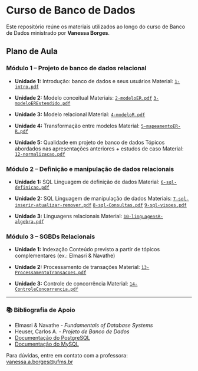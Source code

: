 # Curso de Banco de Dados

Este repositório reúne os materiais utilizados ao longo do curso de Banco de Dados ministrado por **Vanessa Borges**.

## Plano de Aula

### Módulo 1 – Projeto de banco de dados relacional

* **Unidade 1:** Introdução: banco de dados e seus usuários
  Material: [`1-intro.pdf`](./1-intro.pdf)

* **Unidade 2:** Modelo conceitual
  Materiais:
  [`2-modeloER.pdf`](./2-modeloER.pdf)
  [`3-modeloEREstendido.pdf`](./3-modeloEREstendido.pdf)

* **Unidade 3:** Modelo relacional
  Material: [`4-modeloR.pdf`](./4-modeloR.pdf)

* **Unidade 4:** Transformação entre modelos
  Material: [`5-mapeamentoER-R.pdf`](./5-mapeamentoER-R.pdf)

* **Unidade 5:** Qualidade em projeto de banco de dados
  Tópicos abordados nas apresentações anteriores + estudos de caso
  Material: [`12-normalizacao.pdf`](./12-normalizacao.pdf)

### Módulo 2 – Definição e manipulação de dados relacionais

* **Unidade 1:** SQL Linguagem de definição de dados
  Material: [`6-sql-definicao.pdf`](./6-sql-definicao.pdf)

* **Unidade 2:** SQL Linguagem de manipulação de dados
  Materiais:
  [`7-sql-inserir-atualizar-remover.pdf`](./7-sql-inserir-atualizar-remover.pdf)
  [`8-sql-Consultas.pdf`](./8-sql-Consultas.pdf)
  [`9-sql-visoes.pdf`](./9-sql-visoes.pdf)

* **Unidade 3:** Linguagens relacionais
  Material: [`10-linguagensR-algebra.pdf`](./10-linguagensR-algebra.pdf)

### Módulo 3 – SGBDs Relacionais

* **Unidade 1:** Indexação
  Conteúdo previsto a partir de tópicos complementares (ex.: Elmasri & Navathe)

* **Unidade 2:** Processamento de transações
  Material: [`13-ProcessamentoTransacoes.pdf`](./13-ProcessamentoTransacoes.pdf)

* **Unidade 3:** Controle de concorrência
  Material: [`14-ControleConcorrencia.pdf`](./14-ControleConcorrencia.pdf)

---

### 📚 Bibliografia de Apoio

* Elmasri & Navathe - *Fundamentals of Database Systems*
* Heuser, Carlos A. - *Projeto de Banco de Dados*
* [Documentação do PostgreSQL](https://www.postgresql.org/docs/current/)
* [Documentação do MySQL](https://dev.mysql.com/doc/)

Para dúvidas, entre em contato com a professora: [vanessa.a.borges@ufms.br](mailto:vanessa.a.borges@ufms.br)
